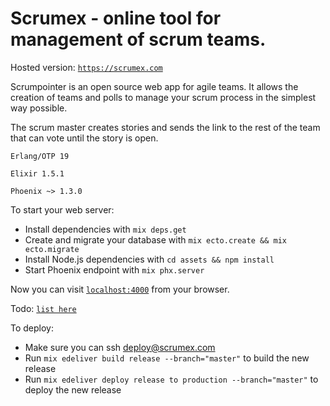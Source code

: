 # Scrumex - online tool for management of scrum teams.
Hosted version: [`https://scrumex.com`](https://scrumex.com/?ref=github)


Scrumpointer is an open source web app for agile teams. It allows the creation of teams and polls to  manage your scrum process in the simplest way possible.

The scrum master creates stories and sends the link to the rest of the team that can vote until the story is open.


`Erlang/OTP 19`

`Elixir 1.5.1`

`Phoenix ~> 1.3.0`


To start your web server:

  * Install dependencies with `mix deps.get`
  * Create and migrate your database with `mix ecto.create && mix ecto.migrate`
  * Install Node.js dependencies with `cd assets && npm install`
  * Start Phoenix endpoint with `mix phx.server`


Now you can visit [`localhost:4000`](http://localhost:4000) from your browser.

Todo: [`list here`](https://github.com/lorenzosinisi/scrumpointer/issues)

To deploy:

* Make sure you can ssh deploy@scrumex.com
* Run `mix edeliver build release --branch="master"` to build the new release
* Run `mix edeliver deploy release to production --branch="master"` to deploy the new release

